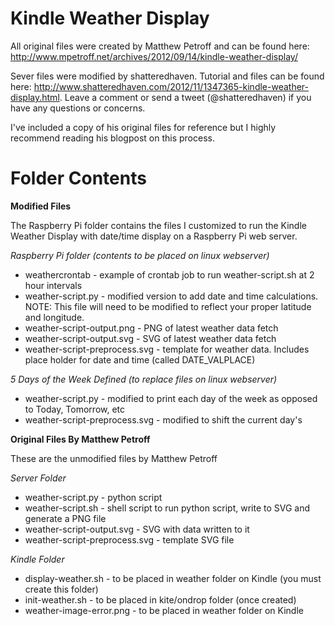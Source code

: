 Kindle Weather Display
==============

All original files were created by Matthew Petroff and can be found here: http://www.mpetroff.net/archives/2012/09/14/kindle-weather-display/

Sever files were modified by shatteredhaven. Tutorial and files can be found here: http://www.shatteredhaven.com/2012/11/1347365-kindle-weather-display.html. Leave a comment or send a tweet (@shatteredhaven) if you have any questions or concerns.

I've included a copy of his original files for reference but I highly recommend reading his blogpost on this process. 


Folder Contents
==============

**Modified Files**

The Raspberry Pi folder contains the files I customized to run the Kindle Weather Display with date/time display on a Raspberry Pi web server.

*Raspberry Pi folder (contents to be placed on linux webserver)*
- weathercrontab - example of crontab job to run weather-script.sh at 2 hour intervals
- weather-script.py - modified version to add date and time calculations. NOTE: This file will need to be modified to reflect your proper latitude and longitude. 
- weather-script-output.png - PNG of latest weather data fetch
- weather-script-output.svg - SVG of latest weather data fetch
- weather-script-preprocess.svg - template for weather data. Includes place holder for date and time (called DATE_VALPLACE)

*5 Days of the Week Defined (to replace files on linux webserver)*
- weather-script.py - modified to print each day of the week as opposed to Today, Tomorrow, etc
- weather-script-preprocess.svg - modified to shift the current day's 

**Original Files By Matthew Petroff**

These are the unmodified files by Matthew Petroff

*Server Folder*
- weather-script.py - python script
- weather-script.sh - shell script to run python script, write to SVG and generate a PNG file
- weather-script-output.svg - SVG with data written to it
- weather-script-preprocess.svg - template SVG file

*Kindle Folder*
- display-weather.sh - to be placed in weather folder on Kindle (you must create this folder)
- init-weather.sh - to be placed in kite/ondrop folder (once created)
- weather-image-error.png - to be placed in weather folder on Kindle
